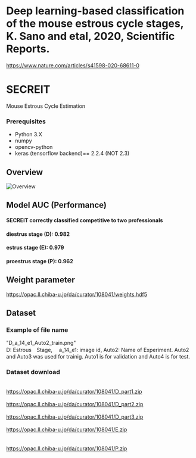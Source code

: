 # Deep learning-based classification of the mouse estrous cycle stages, K. Sano and etal, 2020, Scientific Reports.
https://www.nature.com/articles/s41598-020-68611-0

# SECREIT
Mouse Estrous Cycle Estimation

### Prerequisites

- Python 3.X
- numpy
- opencv-python
- keras (tensorflow backend)== 2.2.4 (NOT 2.3)

## Overview
![Overview](https://github.com/SanoKyohei/Secreit/blob/master/Example/Overview.png)  

## Model AUC (Performance)
#### SECREIT correctly classified competitive to two professionals
#### diestrus stage (D): 0.982 
#### estrus stage (E): 0.979
#### proestrus stage (P): 0.962

## Weight parameter
https://opac.ll.chiba-u.jp/da/curator/108041/weights.hdf5

## Dataset
### Example of file name
 "D_a_14_e1_Auto2_train.png" 
 <br> D: Estrous　Stage, 　a_14_e1: image id,  Auto2: Name of Experiment. Auto2 and Auto3 was used for trainig. Auto1 is for validation and Auto4 is for test. 
### Dataset download
<br> https://opac.ll.chiba-u.jp/da/curator/108041/D_part1.zip   <br>
<br> https://opac.ll.chiba-u.jp/da/curator/108041/D_part2.zip   <br>
<br> https://opac.ll.chiba-u.jp/da/curator/108041/D_part3.zip   <br>
<br> https://opac.ll.chiba-u.jp/da/curator/108041/E.zip  <br>   
<br> https://opac.ll.chiba-u.jp/da/curator/108041/P.zip <br> 



